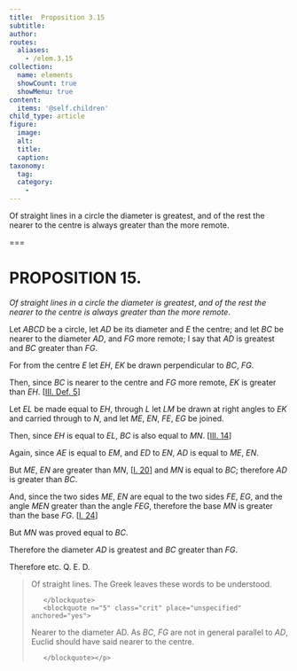 ```yaml
---
title:  Proposition 3.15
subtitle: 
author:
routes:
  aliases:
    - /elem.3.15
collection:
  name: elements
  showCount: true
  showMenu: true
content:
  items: '@self.children'
child_type: article
figure:
  image:
  alt:
  title:
  caption:
taxonomy:
  tag:
  category:
    - 
---
```


<p><emph>Of straight lines in a circle the diameter is greatest</emph>, <emph>and of the rest the nearer to the centre is always greater than the more remote</emph>. </p>

===

<h1>PROPOSITION 15.</h1>
<p><em>Of straight lines in a circle the diameter is greatest</em>, <em>and of the rest the nearer to the centre is always greater than the more remote</em>. </p>

<p>Let <em>ABCD</em> be a circle, let <em>AD</em> be its diameter and <em>E</em> the centre; and let <em>BC</em> be nearer to the diameter <em>AD</em>, and <em>FG</em> more remote; I say that <em>AD</em> is greatest and <em>BC</em> greater than <em>FG</em>. </p>

<p>For from the centre <em>E</em> let <em>EH</em>, <em>EK</em>
        be drawn perpendicular to <em>BC</em>, <em>FG</em>. </p>

<p>Then, since <em>BC</em> is nearer to the centre and <em>FG</em> more remote, <em>EK</em> is greater than <em>EH</em>. [<a href="/elem.3.def.5">III. Def. 5</a>] </p>

<p>Let <em>EL</em> be made equal to <em>EH</em>, through <em>L</em> let <em>LM</em> be drawn at right angles to <em>EK</em> and carried through to <em>N</em>, and let <em>ME</em>, <em>EN</em>, <em>FE</em>, <em>EG</em> be joined. </p>

<p>Then, since <em>EH</em> is equal to <em>EL</em>, <span class="center"><em>BC</em> is also equal to <em>MN</em>. [<a href="/elem.3.14">III. 14</a>]</span>
      </p>

<p>Again, since <em>AE</em> is equal to <em>EM</em>, and <em>ED</em> to <em>EN</em>, <span class="center"><em>AD</em> is equal to <em>ME</em>, <em>EN</em>.</span>
       <pb n="37"/></p>

<p>But <em>ME</em>, <em>EN</em> are greater than <em>MN</em>, [<a href="/elem.1.20">I. 20</a>] and <em>MN</em> is equal to <em>BC</em>; <span class="center">therefore <em>AD</em> is greater than <em>BC</em>.</span>
      </p>

<p>And, since the two sides <em>ME</em>, <em>EN</em> are equal to the two sides <em>FE</em>, <em>EG</em>, and the angle <em>MEN</em> greater than the angle <em>FEG</em>, therefore the base <em>MN</em> is greater than the base <em>FG</em>. [<a href="/elem.1.24">I. 24</a>] </p>

<p>But <em>MN</em> was proved equal to <em>BC</em>. </p>

<p>Therefore the diameter <em>AD</em> is greatest and <em>BC</em> greater than <em>FG</em>. </p>

<p>Therefore etc. Q. E. D.
<blockquote n="1" class="crit" place="unspecified" anchored="yes">
        
<p><span class="bold">Of straight lines</span>. The Greek leaves these words to be understood.</p>

       </blockquote>
       <blockquote n="5" class="crit" place="unspecified" anchored="yes">
        
<p><span class="bold">Nearer to the diameter AD.</span> As <em>BC</em>, <em>FG</em> are not in general parallel to <em>AD</em>, Euclid should have said <quote>nearer to the centre.</quote>
</p>

       </blockquote></p>
